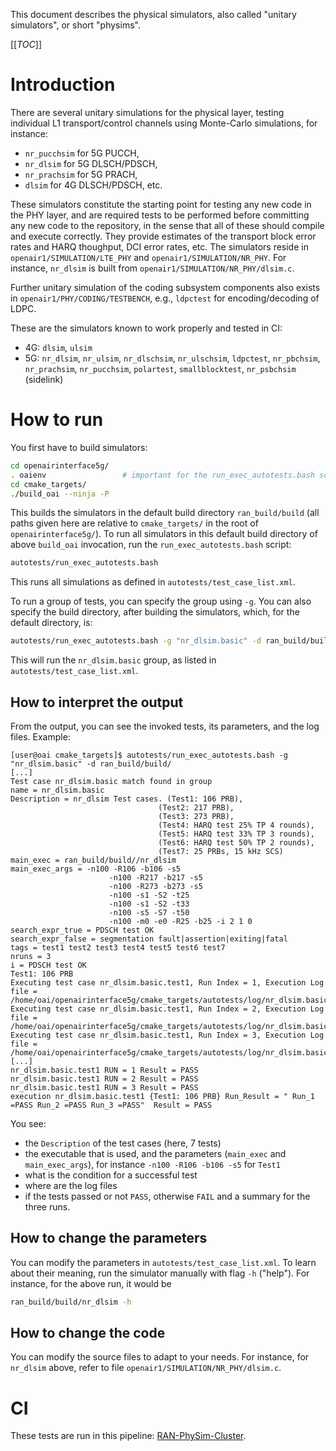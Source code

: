 This document describes the physical simulators, also called "unitary
simulators", or short "physims".

[[_TOC_]]

# Introduction

There are several unitary simulations for the physical layer, testing
individual L1 transport/control channels using Monte-Carlo simulations, for
instance:

- `nr_pucchsim` for 5G PUCCH,
- `nr_dlsim` for 5G DLSCH/PDSCH,
- `nr_prachsim` for 5G PRACH,
- `dlsim` for 4G DLSCH/PDSCH, etc.

These simulators constitute the starting point for testing any new code in the
PHY layer, and are required tests to be performed before committing any new
code to the repository, in the sense that all of these should compile and
execute correctly. They provide estimates of the transport block error rates
and HARQ thoughput, DCI error rates, etc. The simulators reside in
`openair1/SIMULATION/LTE_PHY` and `openair1/SIMULATION/NR_PHY`. For instance,
`nr_dlsim` is built from `openair1/SIMULATION/NR_PHY/dlsim.c`.

Further unitary simulation of the coding subsystem components also exists in
`openair1/PHY/CODING/TESTBENCH`, e.g., `ldpctest` for encoding/decoding of
LDPC.

These are the simulators known to work properly and tested in CI:
- 4G: `dlsim`, `ulsim`
- 5G: `nr_dlsim`, `nr_ulsim`, `nr_dlschsim`, `nr_ulschsim`, `ldpctest`,
  `nr_pbchsim`, `nr_prachsim`, `nr_pucchsim`, `polartest`, `smallblocktest`,
  `nr_psbchsim` (sidelink)

# How to run

You first have to build simulators:

```bash
cd openairinterface5g/
. oaienv                 # important for the run_exec_autotests.bash script
cd cmake_targets/
./build_oai --ninja -P
```

This builds the simulators in the default build directory `ran_build/build`
(all paths given here are relative to `cmake_targets/` in the root of
`openairinterface5g/`). To run all simulators in this default build directory
of above `build_oai` invocation, run the `run_exec_autotests.bash` script:
```bash
autotests/run_exec_autotests.bash
```

This runs all simulations as defined in `autotests/test_case_list.xml`.

To run a group of tests, you can specify the group using `-g`. You can also
specify the build directory, after building the simulators, which, for the
default directory, is:

```bash
autotests/run_exec_autotests.bash -g "nr_dlsim.basic" -d ran_build/build/
```

This will run the `nr_dlsim.basic` group, as listed in
`autotests/test_case_list.xml`.

## How to interpret the output

From the output, you can see the invoked tests, its parameters, and the log files.
Example:

```
[user@oai cmake_targets]$ autotests/run_exec_autotests.bash -g "nr_dlsim.basic" -d ran_build/build/
[...]
Test case nr_dlsim.basic match found in group
name = nr_dlsim.basic
Description = nr_dlsim Test cases. (Test1: 106 PRB),
                                 (Test2: 217 PRB),
                                 (Test3: 273 PRB),
                                 (Test4: HARQ test 25% TP 4 rounds),
                                 (Test5: HARQ test 33% TP 3 rounds),
                                 (Test6: HARQ test 50% TP 2 rounds),
                                 (Test7: 25 PRBs, 15 kHz SCS)
main_exec = ran_build/build//nr_dlsim
main_exec_args = -n100 -R106 -b106 -s5
                      -n100 -R217 -b217 -s5
                      -n100 -R273 -b273 -s5
                      -n100 -s1 -S2 -t25
                      -n100 -s1 -S2 -t33
                      -n100 -s5 -S7 -t50
                      -n100 -m0 -e0 -R25 -b25 -i 2 1 0
search_expr_true = PDSCH test OK
search_expr_false = segmentation fault|assertion|exiting|fatal
tags = test1 test2 test3 test4 test5 test6 test7
nruns = 3
i = PDSCH test OK
Test1: 106 PRB
Executing test case nr_dlsim.basic.test1, Run Index = 1, Execution Log file = /home/oai/openairinterface5g/cmake_targets/autotests/log/nr_dlsim.basic/test.nr_dlsim.basic.test1.run_1
Executing test case nr_dlsim.basic.test1, Run Index = 2, Execution Log file = /home/oai/openairinterface5g/cmake_targets/autotests/log/nr_dlsim.basic/test.nr_dlsim.basic.test1.run_2
Executing test case nr_dlsim.basic.test1, Run Index = 3, Execution Log file = /home/oai/openairinterface5g/cmake_targets/autotests/log/nr_dlsim.basic/test.nr_dlsim.basic.test1.run_3
[...]
nr_dlsim.basic.test1 RUN = 1 Result = PASS
nr_dlsim.basic.test1 RUN = 2 Result = PASS
nr_dlsim.basic.test1 RUN = 3 Result = PASS
execution nr_dlsim.basic.test1 {Test1: 106 PRB} Run_Result = " Run_1 =PASS Run_2 =PASS Run_3 =PASS"  Result = PASS
```

You see:
- the `Description` of the test cases (here, 7 tests)
- the executable that is used, and the parameters (`main_exec` and
  `main_exec_args`), for instance `-n100 -R106 -b106 -s5` for `Test1`
- what is the condition for a successful test
- where are the log files
- if the tests passed or not `PASS`, otherwise `FAIL` and a summary for the
  three runs.

## How to change the parameters

You can modify the parameters in `autotests/test_case_list.xml`. To learn about
their meaning, run the simulator manually with flag `-h` ("help"). For
instance, for the above run, it would be

```bash
ran_build/build/nr_dlsim -h
```

## How to change the code

You can modify the source files to adapt to your needs. For instance, for
`nr_dlsim` above, refer to file `openair1/SIMULATION/NR_PHY/dlsim.c`.

# CI

These tests are run in this pipeline:
[RAN-PhySim-Cluster](https://jenkins-oai.eurecom.fr/job/RAN-PhySim-Cluster/).
